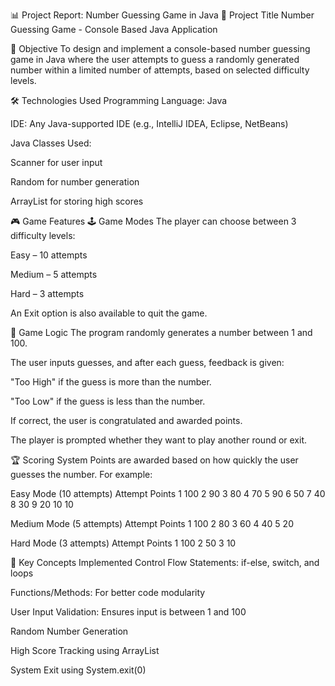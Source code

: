 📊 Project Report: Number Guessing Game in Java
🧾 Project Title
Number Guessing Game - Console Based Java Application

🎯 Objective
To design and implement a console-based number guessing game in Java where the user attempts to guess a randomly generated number within a limited number of attempts, based on selected difficulty levels.

🛠️ Technologies Used
Programming Language: Java

IDE: Any Java-supported IDE (e.g., IntelliJ IDEA, Eclipse, NetBeans)

Java Classes Used:

Scanner for user input

Random for number generation

ArrayList for storing high scores

🎮 Game Features
🕹️ Game Modes
The player can choose between 3 difficulty levels:

Easy – 10 attempts

Medium – 5 attempts

Hard – 3 attempts

An Exit option is also available to quit the game.

🔢 Game Logic
The program randomly generates a number between 1 and 100.

The user inputs guesses, and after each guess, feedback is given:

"Too High" if the guess is more than the number.

"Too Low" if the guess is less than the number.

If correct, the user is congratulated and awarded points.

The player is prompted whether they want to play another round or exit.

🏆 Scoring System
Points are awarded based on how quickly the user guesses the number. For example:

Easy Mode (10 attempts)
Attempt	Points
1	100
2	90
3	80
4 70
5 90 
6 50
7 40
8 30
9 20
10	10

Medium Mode (5 attempts)
Attempt	Points
1	100
2	80
3	60
4	40
5	20

Hard Mode (3 attempts)
Attempt	Points
1	100
2	50
3	10

🧠 Key Concepts Implemented
Control Flow Statements: if-else, switch, and loops

Functions/Methods: For better code modularity

User Input Validation: Ensures input is between 1 and 100

Random Number Generation

High Score Tracking using ArrayList<Integer>

System Exit using System.exit(0)

